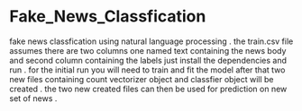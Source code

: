 # Fake_News_Classfication

fake news classfication using natural language processing . 
the train.csv file assumes there are two columns one named text containing the news body and second column containing the labels
just install the dependencies and run . 
for the initial run you will need to train and fit the model 
after that two new files containing count vectorizer object and classfier object will be created . 
the two new created files can then be used for prediction on new set of news .
